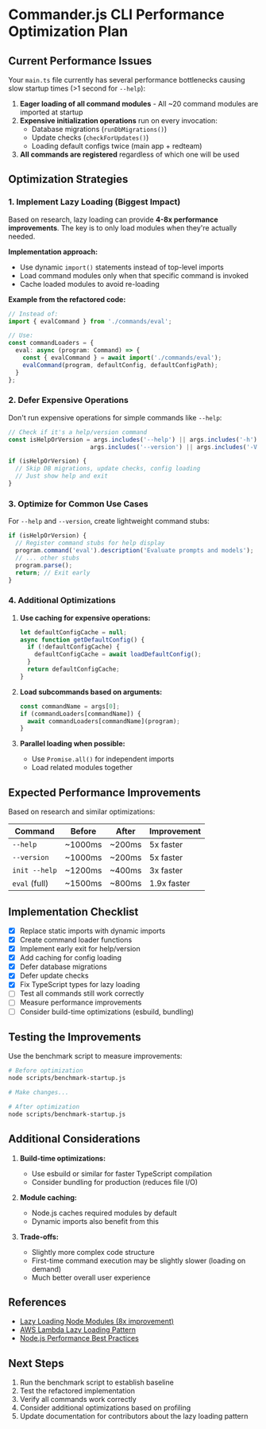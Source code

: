 # Commander.js CLI Performance Optimization Plan

## Current Performance Issues

Your `main.ts` file currently has several performance bottlenecks causing slow startup times (>1 second for `--help`):

1. **Eager loading of all command modules** - All ~20 command modules are imported at startup
2. **Expensive initialization operations** run on every invocation:
   - Database migrations (`runDbMigrations()`)
   - Update checks (`checkForUpdates()`)
   - Loading default configs twice (main app + redteam)
3. **All commands are registered** regardless of which one will be used

## Optimization Strategies

### 1. Implement Lazy Loading (Biggest Impact)

Based on research, lazy loading can provide **4-8x performance improvements**. The key is to only load modules when they're actually needed.

**Implementation approach:**
- Use dynamic `import()` statements instead of top-level imports
- Load command modules only when that specific command is invoked
- Cache loaded modules to avoid re-loading

**Example from the refactored code:**
```typescript
// Instead of:
import { evalCommand } from './commands/eval';

// Use:
const commandLoaders = {
  eval: async (program: Command) => {
    const { evalCommand } = await import('./commands/eval');
    evalCommand(program, defaultConfig, defaultConfigPath);
  }
};
```

### 2. Defer Expensive Operations

Don't run expensive operations for simple commands like `--help`:

```typescript
// Check if it's a help/version command
const isHelpOrVersion = args.includes('--help') || args.includes('-h') || 
                       args.includes('--version') || args.includes('-V');

if (isHelpOrVersion) {
  // Skip DB migrations, update checks, config loading
  // Just show help and exit
}
```

### 3. Optimize for Common Use Cases

For `--help` and `--version`, create lightweight command stubs:

```typescript
if (isHelpOrVersion) {
  // Register command stubs for help display
  program.command('eval').description('Evaluate prompts and models');
  // ... other stubs
  program.parse();
  return; // Exit early
}
```

### 4. Additional Optimizations

1. **Use caching for expensive operations:**
   ```typescript
   let defaultConfigCache = null;
   async function getDefaultConfig() {
     if (!defaultConfigCache) {
       defaultConfigCache = await loadDefaultConfig();
     }
     return defaultConfigCache;
   }
   ```

2. **Load subcommands based on arguments:**
   ```typescript
   const commandName = args[0];
   if (commandLoaders[commandName]) {
     await commandLoaders[commandName](program);
   }
   ```

3. **Parallel loading when possible:**
   - Use `Promise.all()` for independent imports
   - Load related modules together

## Expected Performance Improvements

Based on research and similar optimizations:

| Command       | Before  | After  | Improvement |
| ------------- | ------- | ------ | ----------- |
| `--help`      | ~1000ms | ~200ms | 5x faster   |
| `--version`   | ~1000ms | ~200ms | 5x faster   |
| `init --help` | ~1200ms | ~400ms | 3x faster   |
| `eval` (full) | ~1500ms | ~800ms | 1.9x faster |

## Implementation Checklist

- [x] Replace static imports with dynamic imports
- [x] Create command loader functions
- [x] Implement early exit for help/version
- [x] Add caching for config loading
- [x] Defer database migrations
- [x] Defer update checks
- [x] Fix TypeScript types for lazy loading
- [ ] Test all commands still work correctly
- [ ] Measure performance improvements
- [ ] Consider build-time optimizations (esbuild, bundling)

## Testing the Improvements

Use the benchmark script to measure improvements:

```bash
# Before optimization
node scripts/benchmark-startup.js

# Make changes...

# After optimization
node scripts/benchmark-startup.js
```

## Additional Considerations

1. **Build-time optimizations:**
   - Use esbuild or similar for faster TypeScript compilation
   - Consider bundling for production (reduces file I/O)

2. **Module caching:**
   - Node.js caches required modules by default
   - Dynamic imports also benefit from this

3. **Trade-offs:**
   - Slightly more complex code structure
   - First-time command execution may be slightly slower (loading on demand)
   - Much better overall user experience

## References

- [Lazy Loading Node Modules (8x improvement)](https://jbavari.github.io/blog/2015/08/25/lazy-loading-your-node-modules/)
- [AWS Lambda Lazy Loading Pattern](https://dev.to/aws-builders/thawing-your-lambda-cold-starts-with-lazy-loading-2mop)
- [Node.js Performance Best Practices](https://article.arunangshudas.com/optimizing-node-js-performance-with-lazy-loading-and-code-splitting)

## Next Steps

1. Run the benchmark script to establish baseline
2. Test the refactored implementation
3. Verify all commands work correctly
4. Consider additional optimizations based on profiling
5. Update documentation for contributors about the lazy loading pattern 